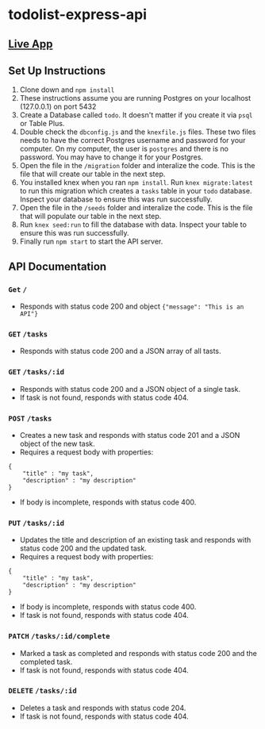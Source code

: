 # todolist-express-api

## [Live App](https://anns-to-do-api.herokuapp.com/tasks)

## Set Up Instructions
1. Clone down and `npm install`
2. These instructions assume you are running Postgres on your localhost (127.0.0.1) on port 5432 
3. Create a Database called `todo`. It doesn't matter if you create it via `psql` or Table Plus.
4. Double check the `dbconfig.js` and the `knexfile.js` files. These two files needs to have the correct Postgres username and password for your computer. On my computer, the user is `postgres` and there is no password. You may have to change it for your Postgres. 
5. Open the file in the `/migration` folder and interalize the code. This is the file that will create our table in the next step.
6. You installed knex when you ran `npm install`. Run `knex migrate:latest` to run this migration which creates a `tasks` table in your `todo` database. Inspect your database to ensure this was run successfully. 
7. Open the file in the `/seeds` folder and interalize the code. This is the file that will populate our table in the next step.
8. Run `knex seed:run` to fill the database with data. Inspect your table to ensure this was run successfully. 
9. Finally run `npm start` to start the API server. 

## API Documentation

### `Get` `/` 
* Responds with status code 200 and object `{"message": "This is an API"}`

### `GET` `/tasks` 
* Responds with status code 200 and a JSON array of all tasts.

### `GET` `/tasks/:id` 
* Responds with status code 200 and a JSON object of a single task.
* If task is not found, responds with status code 404.

### `POST` `/tasks`
* Creates a new task and responds with status code 201 and a JSON object of the new task.
* Requires a request body with properties:
```
{
    "title" : "my task",
    "description" : "my description"
}
```
* If body is incomplete, responds with status code 400.

### `PUT` `/tasks/:id`
* Updates the title and description of an existing task and responds with status code 200 and the updated task.
* Requires a request body with properties:
```
{
    "title" : "my task",
    "description" : "my description"
}
```
* If body is incomplete, responds with status code 400.
* If task is not found, responds with status code 404. 

### `PATCH` `/tasks/:id/complete`
* Marked a task as completed and responds with status code 200 and the completed task.
* If task is not found, responds with status code 404.

### `DELETE` `/tasks/:id`
* Deletes a task and responds with status code 204.
* If task is not found, responds with status code 404.
